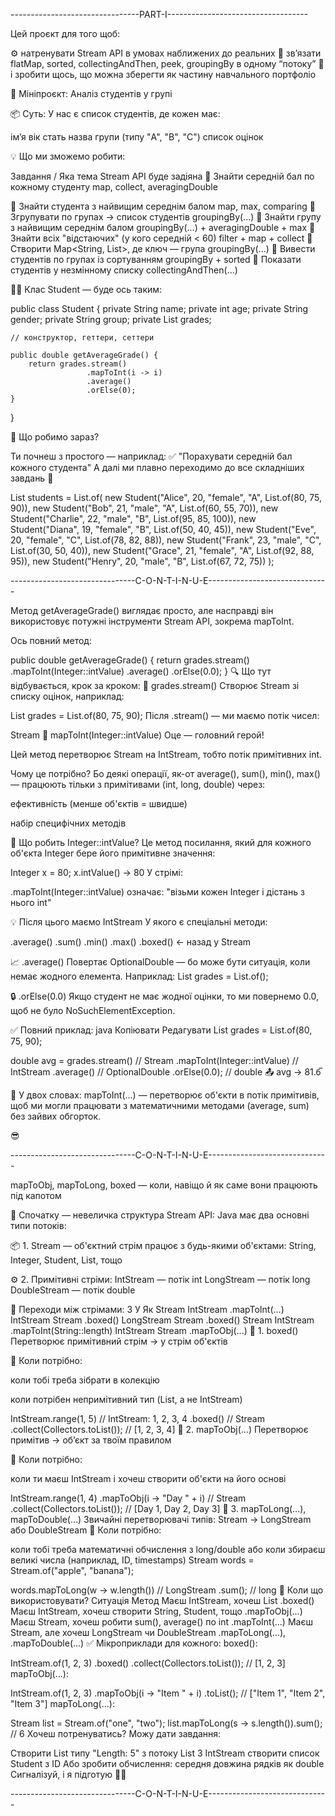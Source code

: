 --------------------------------PART-I-----------------------------------

Цей проєкт для того щоб:

⚙️ натренувати Stream API в умовах наближених до реальних
🧠 зв’язати flatMap, sorted, collectingAndThen, peek, groupingBy в одному “потоку”
💼 і зробити щось, що можна зберегти як частину навчального портфоліо

🎯 Мініпроєкт: Аналіз студентів у групі

📦 Суть:
У нас є список студентів, де кожен має:

ім’я
вік
стать
назва групи (типу "A", "B", "C")
список оцінок

💡 Що ми зможемо робити:

Завдання / Яка тема Stream API буде задіяна
🔹 Знайти середній бал по кожному студенту	map, collect, averagingDouble

🔹 Знайти студента з найвищим середнім балом	map, max, comparing
🔹 Згрупувати по групах → список студентів	groupingBy(...)
🔹 Знайти групу з найвищим середнім балом	groupingBy(...) + averagingDouble + max
🔹 Знайти всіх "відстаючих" (у кого середній < 60)	filter + map + collect
🔹 Створити Map<String, List<Student>>, де ключ — група	groupingBy(...)
🔹 Вивести студентів по групах із сортуванням	groupingBy + sorted
🔹 Показати студентів у незмінному списку	collectingAndThen(...)

👨‍🎓 Клас Student — буде ось таким:

public class Student {
private String name;
private int age;
private String gender;
private String group;
private List<Integer> grades;

    // конструктор, геттери, сеттери

    public double getAverageGrade() {
        return grades.stream()
                     .mapToInt(i -> i)
                     .average()
                     .orElse(0);
    }
}

🔧 Що робимо зараз?

Ти почнеш з простого — наприклад: ✅ "Порахувати середній бал кожного студента"
А далі ми плавно переходимо до все складніших завдань 🧗

List<Student> students = List.of(
new Student("Alice", 20, "female", "A", List.of(80, 75, 90)),
new Student("Bob", 21, "male", "A", List.of(60, 55, 70)),
new Student("Charlie", 22, "male", "B", List.of(95, 85, 100)),
new Student("Diana", 19, "female", "B", List.of(50, 40, 45)),
new Student("Eve", 20, "female", "C", List.of(78, 82, 88)),
new Student("Frank", 23, "male", "C", List.of(30, 50, 40)),
new Student("Grace", 21, "female", "A", List.of(92, 88, 95)),
new Student("Henry", 20, "male", "B", List.of(67, 72, 75))
);

-------------------------------C-O-N-T-I-N-U-E------------------------------

Метод getAverageGrade() виглядає просто, але насправді він використовує 
потужні інструменти Stream API, зокрема mapToInt.

Ось повний метод:

public double getAverageGrade() {
return grades.stream()
.mapToInt(Integer::intValue)
.average()
.orElse(0.0);
}
🔍 Що тут відбувається, крок за кроком:
🧱 grades.stream()
Створює Stream<Integer> зі списку оцінок, наприклад:

List<Integer> grades = List.of(80, 75, 90);
Після .stream() — ми маємо потік чисел:

Stream<Integer>
🔧 mapToInt(Integer::intValue)
Оце — головний герой!

Цей метод перетворює Stream<Integer> на IntStream, 
тобто потік примітивних int.

Чому це потрібно?
Бо деякі операції, як-от average(), sum(), min(), 
max() — працюють тільки з примітивами (int, long, double) через:

ефективність (менше об'єктів = швидше)

набір специфічних методів

📌 Що робить Integer::intValue?
Це метод посилання, який для кожного об'єкта Integer 
бере його примітивне значення:

Integer x = 80;
x.intValue() → 80
У стрімі:

.mapToInt(Integer::intValue)
означає: "візьми кожен Integer і дістань з нього int"

💡 Після цього маємо IntStream
У якого є спеціальні методи:

.average()
.sum()
.min()
.max()
.boxed() ← назад у Stream<Integer>

📈 .average()
Повертає OptionalDouble — бо може бути ситуація, 
коли немає жодного елемента.
Наприклад: List<Integer> grades = List.of();

🔒 .orElse(0.0)
Якщо студент не має жодної оцінки, 
то ми повернемо 0.0, щоб не було NoSuchElementException.

✅ Повний приклад:
java
Копіювати
Редагувати
List<Integer> grades = List.of(80, 75, 90);

double avg = grades.stream()          // Stream<Integer>
.mapToInt(Integer::intValue) // IntStream
.average()                   // OptionalDouble
.orElse(0.0);                // double
📤 avg → 81.6̅

🎯 У двох словах:
mapToInt(...) — перетворює об'єкти в потік примітивів, 
щоб ми могли працювати з математичними методами 
(average, sum) без зайвих обгорток.



😎

-------------------------------C-O-N-T-I-N-U-E------------------------------

mapToObj, mapToLong, boxed — коли,
навіщо й як саме вони працюють під капотом

🧠 Спочатку — невеличка структура Stream API:
Java має два основні типи потоків:

📦 1. Stream<T> — об'єктний стрім
працює з будь-якими об'єктами: String, Integer, Student, List<T>, тощо

⚙ 2. Примітивні стріми:
IntStream — потік int
LongStream — потік long
DoubleStream — потік double

🔄 Переходи між стрімами:
З	У	Як
Stream<Integer>	IntStream	.mapToInt(...)
IntStream	Stream<Integer>	.boxed()
LongStream	Stream<Long>	.boxed()
Stream<String>	IntStream	.mapToInt(String::length)
IntStream	Stream<String>	.mapToObj(...)
🔧 1. boxed()
Перетворює примітивний стрім → у стрім об'єктів

📌 Коли потрібно:

коли тобі треба зібрати в колекцію

коли потрібен непримітивний тип (List<Integer>, а не IntStream)

IntStream.range(1, 5)         // IntStream: 1, 2, 3, 4
.boxed()             // Stream<Integer>
.collect(Collectors.toList());  // [1, 2, 3, 4]
🔧 2. mapToObj(...)
Перетворює примітив → об’єкт за твоїм правилом

📌 Коли потрібно:

коли ти маєш IntStream і хочеш створити об'єкти на його основі

IntStream.range(1, 4)
.mapToObj(i -> "Day " + i)  // Stream<String>
.collect(Collectors.toList());
// [Day 1, Day 2, Day 3]
🔧 3. mapToLong(...), mapToDouble(...)
Звичайні перетворювачі типів:
Stream<T> → LongStream або DoubleStream
📌 Коли потрібно:

коли тобі треба математичні обчислення з long/double
або коли збираєш великі числа (наприклад, ID, timestamps)
Stream<String> words = Stream.of("apple", "banana");

words.mapToLong(w -> w.length())  // LongStream
.sum();                      // long
🧩 Коли що використовувати?
Ситуація	Метод
Маєш IntStream, хочеш List<Integer>	.boxed()
Маєш IntStream, хочеш створити String, Student, тощо	.mapToObj(...)
Маєш Stream<T>, хочеш робити sum(), average() по int	.mapToInt(...)
Маєш Stream<T>, але хочеш LongStream чи DoubleStream	.mapToLong(...), 
.mapToDouble(...)
✅ Мікроприклади для кожного:
boxed():

IntStream.of(1, 2, 3)
.boxed()
.collect(Collectors.toList()); // [1, 2, 3]
mapToObj(...):

IntStream.of(1, 2, 3)
.mapToObj(i -> "Item " + i)
.toList(); // ["Item 1", "Item 2", "Item 3"]
mapToLong(...):

Stream<String> list = Stream.of("one", "two");
list.mapToLong(s -> s.length()).sum(); // 6
Хочеш потренуватись?
Можу дати завдання:

Створити List<String> типу "Length: 5" з потоку List<Integer>
З IntStream створити список Student з ID
Або зробити обчислення: середня довжина рядків як double
Сигналізуй, і я підготую 💪😉

-------------------------------C-O-N-T-I-N-U-E------------------------------



